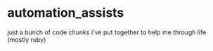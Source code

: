 automation_assists
==================

just a bunch of code chunks i've put together to help me through life (mostly ruby)
